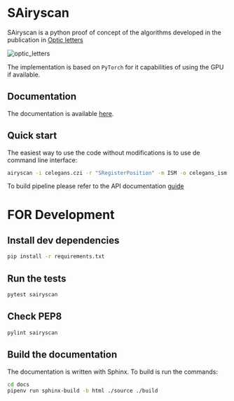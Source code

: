 # SAiryscan

SAiryscan is a python proof of concept of the algorithms developed in the publication 
in [Optic letters](https://opg.optica.org/ol/abstract.cfm?uri=ol-48-2-498&origin=search)


![optic_letters](docs/images/optic_letters.png "optic_letters")

The implementation is based on `PyTorch` for it capabilities of using the GPU if available.

## Documentation

The documentation is available [here](https://sylvainprigent.github.io/sairyscan/).

## Quick start

The easiest way to use the code without modifications is to use de command line interface:

```bash
airyscan -i celegans.czi -r "SRegisterPosition" -m ISM -o celegans_ism.tiff
```

To build pipeline please refer to the API documentation [guide](https://sylvainprigent.github.io/sairyscan/guide.html)


# FOR Development

## Install dev dependencies

```bash
pip install -r requirements.txt
```

## Run the tests

```bash
pytest sairyscan
```

## Check PEP8

```bash
pylint sairyscan
```

## Build the documentation

The documentation is written with Sphinx. To build is run the commands:

```bash
cd docs
pipenv run sphinx-build -b html ./source ./build
```
